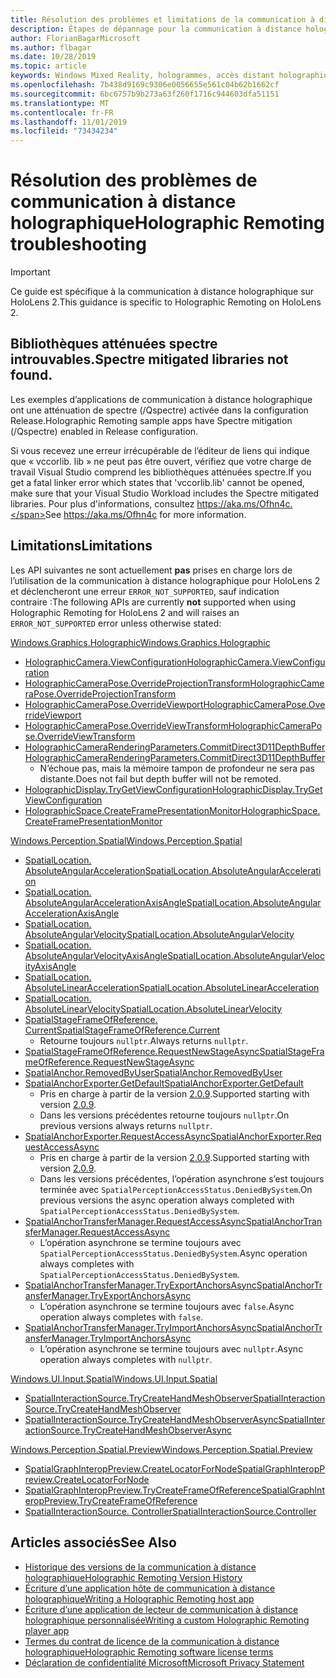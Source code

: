 ```yaml
---
title: Résolution des problèmes et limitations de la communication à distance holographique
description: Étapes de dépannage pour la communication à distance holographique sur HoloLens 2.
author: FlorianBagarMicrosoft
ms.author: flbagar
ms.date: 10/28/2019
ms.topic: article
keywords: Windows Mixed Reality, hologrammes, accès distant holographique, rendu à distance, rendu réseau, HoloLens, hologrammes distants, dépannage, aide
ms.openlocfilehash: 7b438d9169c9306e0056655e561c04b62b1662cf
ms.sourcegitcommit: 6bc6757b9b273a63f260f1716c944603dfa51151
ms.translationtype: MT
ms.contentlocale: fr-FR
ms.lasthandoff: 11/01/2019
ms.locfileid: "73434234"
---
```

# <a name="holographic-remoting-troubleshooting"></a><span data-ttu-id="cd2fa-104">Résolution des problèmes de communication à distance holographique</span><span class="sxs-lookup"><span data-stu-id="cd2fa-104">Holographic Remoting troubleshooting</span></span>

> [!IMPORTANT]
> <span data-ttu-id="cd2fa-105">Ce guide est spécifique à la communication à distance holographique sur HoloLens 2.</span><span class="sxs-lookup"><span data-stu-id="cd2fa-105">This guidance is specific to Holographic Remoting on HoloLens 2.</span></span>

## <a name="spectre-mitigated-libraries-not-found"></a><span data-ttu-id="cd2fa-106">Bibliothèques atténuées spectre introuvables.</span><span class="sxs-lookup"><span data-stu-id="cd2fa-106">Spectre mitigated libraries not found.</span></span>

<span data-ttu-id="cd2fa-107">Les exemples d’applications de communication à distance holographique ont une atténuation de spectre (/Qspectre) activée dans la configuration Release.</span><span class="sxs-lookup"><span data-stu-id="cd2fa-107">Holographic Remoting sample apps have Spectre mitigation (/Qspectre) enabled in Release configuration.</span></span>

<span data-ttu-id="cd2fa-108">Si vous recevez une erreur irrécupérable de l’éditeur de liens qui indique que « vccorlib. lib » ne peut pas être ouvert, vérifiez que votre charge de travail Visual Studio comprend les bibliothèques atténuées spectre.</span><span class="sxs-lookup"><span data-stu-id="cd2fa-108">If you get a fatal linker error which states that 'vccorlib.lib' cannot be opened, make sure that your Visual Studio Workload includes the Spectre mitigated libraries.</span></span> <span data-ttu-id="cd2fa-109">Pour plus d'informations, consultez https://aka.ms/Ofhn4c.</span><span class="sxs-lookup"><span data-stu-id="cd2fa-109">See https://aka.ms/Ofhn4c for more information.</span></span>

## <a name="limitations"></a><span data-ttu-id="cd2fa-110">Limitations</span><span class="sxs-lookup"><span data-stu-id="cd2fa-110">Limitations</span></span>

<span data-ttu-id="cd2fa-111">Les API suivantes ne sont actuellement **pas** prises en charge lors de l’utilisation de la communication à distance holographique pour HoloLens 2 et déclencheront une erreur ```ERROR_NOT_SUPPORTED```, sauf indication contraire :</span><span class="sxs-lookup"><span data-stu-id="cd2fa-111">The following APIs are currently **not** supported when using Holographic Remoting for HoloLens 2 and will raises an ```ERROR_NOT_SUPPORTED``` error unless otherwise stated:</span></span>

[<span data-ttu-id="cd2fa-112">Windows.Graphics.Holographic</span><span class="sxs-lookup"><span data-stu-id="cd2fa-112">Windows.Graphics.Holographic</span></span>](https://docs.microsoft.com/uwp/api/windows.graphics.holographic)

* [<span data-ttu-id="cd2fa-113">HolographicCamera.ViewConfiguration</span><span class="sxs-lookup"><span data-stu-id="cd2fa-113">HolographicCamera.ViewConfiguration</span></span>](https://docs.microsoft.com/uwp/api/windows.graphics.holographic.holographiccamera.viewconfiguration)
* [<span data-ttu-id="cd2fa-114">HolographicCameraPose.OverrideProjectionTransform</span><span class="sxs-lookup"><span data-stu-id="cd2fa-114">HolographicCameraPose.OverrideProjectionTransform</span></span>](https://docs.microsoft.com/uwp/api/windows.graphics.holographic.holographiccamerapose.overrideprojectiontransform)
* [<span data-ttu-id="cd2fa-115">HolographicCameraPose.OverrideViewport</span><span class="sxs-lookup"><span data-stu-id="cd2fa-115">HolographicCameraPose.OverrideViewport</span></span>](https://docs.microsoft.com/uwp/api/windows.graphics.holographic.holographiccamerapose.overrideviewport)
* [<span data-ttu-id="cd2fa-116">HolographicCameraPose.OverrideViewTransform</span><span class="sxs-lookup"><span data-stu-id="cd2fa-116">HolographicCameraPose.OverrideViewTransform</span></span>](https://docs.microsoft.com/uwp/api/windows.graphics.holographic.holographiccamerapose.overrideviewtransform)
* [<span data-ttu-id="cd2fa-117">HolographicCameraRenderingParameters.CommitDirect3D11DepthBuffer</span><span class="sxs-lookup"><span data-stu-id="cd2fa-117">HolographicCameraRenderingParameters.CommitDirect3D11DepthBuffer</span></span>](https://docs.microsoft.com/uwp/api/windows.graphics.holographic.holographiccamerarenderingparameters.commitdirect3d11depthbuffer#Windows_Graphics_Holographic_HolographicCameraRenderingParameters_CommitDirect3D11DepthBuffer_Windows_Graphics_DirectX_Direct3D11_IDirect3DSurface_)
  - <span data-ttu-id="cd2fa-118">N’échoue pas, mais la mémoire tampon de profondeur ne sera pas distante.</span><span class="sxs-lookup"><span data-stu-id="cd2fa-118">Does not fail but depth buffer will not be remoted.</span></span>
* [<span data-ttu-id="cd2fa-119">HolographicDisplay.TryGetViewConfiguration</span><span class="sxs-lookup"><span data-stu-id="cd2fa-119">HolographicDisplay.TryGetViewConfiguration</span></span>](https://docs.microsoft.com/uwp/api/windows.graphics.holographic.holographicdisplay.trygetviewconfiguration)
* [<span data-ttu-id="cd2fa-120">HolographicSpace.CreateFramePresentationMonitor</span><span class="sxs-lookup"><span data-stu-id="cd2fa-120">HolographicSpace.CreateFramePresentationMonitor</span></span>](https://docs.microsoft.com/uwp/api/windows.graphics.holographic.holographicspace.createframepresentationmonitor)

[<span data-ttu-id="cd2fa-121">Windows.Perception.Spatial</span><span class="sxs-lookup"><span data-stu-id="cd2fa-121">Windows.Perception.Spatial</span></span>](https://docs.microsoft.com/uwp/api/windows.perception.spatial)

* [<span data-ttu-id="cd2fa-122">SpatialLocation. AbsoluteAngularAcceleration</span><span class="sxs-lookup"><span data-stu-id="cd2fa-122">SpatialLocation.AbsoluteAngularAcceleration</span></span>](https://docs.microsoft.com/uwp/api/windows.perception.spatial.spatiallocation.absoluteangularacceleration)
* [<span data-ttu-id="cd2fa-123">SpatialLocation. AbsoluteAngularAccelerationAxisAngle</span><span class="sxs-lookup"><span data-stu-id="cd2fa-123">SpatialLocation.AbsoluteAngularAccelerationAxisAngle</span></span>](https://docs.microsoft.com/uwp/api/windows.perception.spatial.spatiallocation.absoluteangularaccelerationaxisangle)
* [<span data-ttu-id="cd2fa-124">SpatialLocation. AbsoluteAngularVelocity</span><span class="sxs-lookup"><span data-stu-id="cd2fa-124">SpatialLocation.AbsoluteAngularVelocity</span></span>](https://docs.microsoft.com/uwp/api/windows.perception.spatial.spatiallocation.absoluteangularvelocity)
* [<span data-ttu-id="cd2fa-125">SpatialLocation. AbsoluteAngularVelocityAxisAngle</span><span class="sxs-lookup"><span data-stu-id="cd2fa-125">SpatialLocation.AbsoluteAngularVelocityAxisAngle</span></span>](https://docs.microsoft.com/uwp/api/windows.perception.spatial.spatiallocation.absoluteangularvelocityaxisangle)
* [<span data-ttu-id="cd2fa-126">SpatialLocation. AbsoluteLinearAcceleration</span><span class="sxs-lookup"><span data-stu-id="cd2fa-126">SpatialLocation.AbsoluteLinearAcceleration</span></span>](https://docs.microsoft.com/uwp/api/windows.perception.spatial.spatiallocation.absolutelinearacceleration)
* [<span data-ttu-id="cd2fa-127">SpatialLocation. AbsoluteLinearVelocity</span><span class="sxs-lookup"><span data-stu-id="cd2fa-127">SpatialLocation.AbsoluteLinearVelocity</span></span>](https://docs.microsoft.com/uwp/api/windows.perception.spatial.spatiallocation.absolutelinearvelocity)
* [<span data-ttu-id="cd2fa-128">SpatialStageFrameOfReference. Current</span><span class="sxs-lookup"><span data-stu-id="cd2fa-128">SpatialStageFrameOfReference.Current</span></span>](https://docs.microsoft.com/uwp/api/windows.perception.spatial.spatialstageframeofreference.current)
  - <span data-ttu-id="cd2fa-129">Retourne toujours ```nullptr```.</span><span class="sxs-lookup"><span data-stu-id="cd2fa-129">Always returns ```nullptr```.</span></span>
* [<span data-ttu-id="cd2fa-130">SpatialStageFrameOfReference.RequestNewStageAsync</span><span class="sxs-lookup"><span data-stu-id="cd2fa-130">SpatialStageFrameOfReference.RequestNewStageAsync</span></span>](https://docs.microsoft.com/uwp/api/windows.perception.spatial.spatialstageframeofreference.requestnewstageasync)
* [<span data-ttu-id="cd2fa-131">SpatialAnchor.RemovedByUser</span><span class="sxs-lookup"><span data-stu-id="cd2fa-131">SpatialAnchor.RemovedByUser</span></span>](https://docs.microsoft.com/uwp/api/windows.perception.spatial.spatialanchor.removedbyuser)
* [<span data-ttu-id="cd2fa-132">SpatialAnchorExporter.GetDefault</span><span class="sxs-lookup"><span data-stu-id="cd2fa-132">SpatialAnchorExporter.GetDefault</span></span>](https://docs.microsoft.com/uwp/api/windows.perception.spatial.spatialanchorexporter.getdefault
)
  - <span data-ttu-id="cd2fa-133">Pris en charge à partir de la version [2.0.9](holographic-remoting-version-history.md#v2.0.9).</span><span class="sxs-lookup"><span data-stu-id="cd2fa-133">Supported starting with version [2.0.9](holographic-remoting-version-history.md#v2.0.9).</span></span> 
  - <span data-ttu-id="cd2fa-134">Dans les versions précédentes retourne toujours ```nullptr```.</span><span class="sxs-lookup"><span data-stu-id="cd2fa-134">On previous versions always returns ```nullptr```.</span></span> 
* [<span data-ttu-id="cd2fa-135">SpatialAnchorExporter.RequestAccessAsync</span><span class="sxs-lookup"><span data-stu-id="cd2fa-135">SpatialAnchorExporter.RequestAccessAsync</span></span>](https://docs.microsoft.com/uwp/api/windows.perception.spatial.spatialanchorexporter.requestaccessasync
)
  - <span data-ttu-id="cd2fa-136">Pris en charge à partir de la version [2.0.9](holographic-remoting-version-history.md#v2.0.9).</span><span class="sxs-lookup"><span data-stu-id="cd2fa-136">Supported starting with version [2.0.9](holographic-remoting-version-history.md#v2.0.9).</span></span> 
  - <span data-ttu-id="cd2fa-137">Dans les versions précédentes, l’opération asynchrone s’est toujours terminée avec ```SpatialPerceptionAccessStatus.DeniedBySystem```.</span><span class="sxs-lookup"><span data-stu-id="cd2fa-137">On previous versions the async operation always completed with ```SpatialPerceptionAccessStatus.DeniedBySystem```.</span></span>
* [<span data-ttu-id="cd2fa-138">SpatialAnchorTransferManager.RequestAccessAsync</span><span class="sxs-lookup"><span data-stu-id="cd2fa-138">SpatialAnchorTransferManager.RequestAccessAsync</span></span>](https://docs.microsoft.com/uwp/api/windows.perception.spatial.spatialanchortransfermanager.requestaccessasync#Windows_Perception_Spatial_SpatialAnchorTransferManager_RequestAccessAsync)
  - <span data-ttu-id="cd2fa-139">L’opération asynchrone se termine toujours avec ```SpatialPerceptionAccessStatus.DeniedBySystem```.</span><span class="sxs-lookup"><span data-stu-id="cd2fa-139">Async operation always completes with ```SpatialPerceptionAccessStatus.DeniedBySystem```.</span></span>
* [<span data-ttu-id="cd2fa-140">SpatialAnchorTransferManager.TryExportAnchorsAsync</span><span class="sxs-lookup"><span data-stu-id="cd2fa-140">SpatialAnchorTransferManager.TryExportAnchorsAsync</span></span>](https://docs.microsoft.com/uwp/api/windows.perception.spatial.spatialanchortransfermanager.tryexportanchorsasync#Windows_Perception_Spatial_SpatialAnchorTransferManager_TryExportAnchorsAsync_Windows_Foundation_Collections_IIterable_Windows_Foundation_Collections_IKeyValuePair_System_String_Windows_Perception_Spatial_SpatialAnchor___Windows_Storage_Streams_IOutputStream_)
  - <span data-ttu-id="cd2fa-141">L’opération asynchrone se termine toujours avec ```false```.</span><span class="sxs-lookup"><span data-stu-id="cd2fa-141">Async operation always completes with ```false```.</span></span>
* [<span data-ttu-id="cd2fa-142">SpatialAnchorTransferManager.TryImportAnchorsAsync</span><span class="sxs-lookup"><span data-stu-id="cd2fa-142">SpatialAnchorTransferManager.TryImportAnchorsAsync</span></span>](https://docs.microsoft.com/uwp/api/windows.perception.spatial.spatialanchortransfermanager.tryimportanchorsasync
)
  - <span data-ttu-id="cd2fa-143">L’opération asynchrone se termine toujours avec ```nullptr```.</span><span class="sxs-lookup"><span data-stu-id="cd2fa-143">Async operation always completes with ```nullptr```.</span></span>

[<span data-ttu-id="cd2fa-144">Windows.UI.Input.Spatial</span><span class="sxs-lookup"><span data-stu-id="cd2fa-144">Windows.UI.Input.Spatial</span></span>](https://docs.microsoft.com/uwp/api/windows.ui.input.spatial)

* [<span data-ttu-id="cd2fa-145">SpatialInteractionSource.TryCreateHandMeshObserver</span><span class="sxs-lookup"><span data-stu-id="cd2fa-145">SpatialInteractionSource.TryCreateHandMeshObserver</span></span>](https://docs.microsoft.com/uwp/api/windows.ui.input.spatial.spatialinteractionsource.trycreatehandmeshobserver#Windows_UI_Input_Spatial_SpatialInteractionSource_TryCreateHandMeshObserver)
* [<span data-ttu-id="cd2fa-146">SpatialInteractionSource.TryCreateHandMeshObserverAsync</span><span class="sxs-lookup"><span data-stu-id="cd2fa-146">SpatialInteractionSource.TryCreateHandMeshObserverAsync</span></span>](https://docs.microsoft.com/uwp/api/windows.ui.input.spatial.spatialinteractionsource.trycreatehandmeshobserverasync)

[<span data-ttu-id="cd2fa-147">Windows.Perception.Spatial.Preview</span><span class="sxs-lookup"><span data-stu-id="cd2fa-147">Windows.Perception.Spatial.Preview</span></span>](https://docs.microsoft.com/uwp/api/windows.perception.spatial.preview)

* [<span data-ttu-id="cd2fa-148">SpatialGraphInteropPreview.CreateLocatorForNode</span><span class="sxs-lookup"><span data-stu-id="cd2fa-148">SpatialGraphInteropPreview.CreateLocatorForNode</span></span>](https://docs.microsoft.com/uwp/api/windows.perception.spatial.preview.spatialgraphinteroppreview.createlocatorfornode)
* [<span data-ttu-id="cd2fa-149">SpatialGraphInteropPreview.TryCreateFrameOfReference</span><span class="sxs-lookup"><span data-stu-id="cd2fa-149">SpatialGraphInteropPreview.TryCreateFrameOfReference</span></span>](https://docs.microsoft.com/uwp/api/windows.perception.spatial.preview.spatialgraphinteroppreview.trycreateframeofreference)
* [<span data-ttu-id="cd2fa-150">SpatialInteractionSource. Controller</span><span class="sxs-lookup"><span data-stu-id="cd2fa-150">SpatialInteractionSource.Controller</span></span>](https://docs.microsoft.com/uwp/api/windows.ui.input.spatial.spatialinteractionsource.controller#Windows_UI_Input_Spatial_SpatialInteractionSource_Controller)

## <a name="see-also"></a><span data-ttu-id="cd2fa-151">Articles associés</span><span class="sxs-lookup"><span data-stu-id="cd2fa-151">See Also</span></span>
* [<span data-ttu-id="cd2fa-152">Historique des versions de la communication à distance holographique</span><span class="sxs-lookup"><span data-stu-id="cd2fa-152">Holographic Remoting Version History</span></span>](holographic-remoting-version-history.md)
* [<span data-ttu-id="cd2fa-153">Écriture d’une application hôte de communication à distance holographique</span><span class="sxs-lookup"><span data-stu-id="cd2fa-153">Writing a Holographic Remoting host app</span></span>](holographic-remoting-create-host.md)
* [<span data-ttu-id="cd2fa-154">Écriture d’une application de lecteur de communication à distance holographique personnalisée</span><span class="sxs-lookup"><span data-stu-id="cd2fa-154">Writing a custom Holographic Remoting player app</span></span>](holographic-remoting-create-player.md)
* [<span data-ttu-id="cd2fa-155">Termes du contrat de licence de la communication à distance holographique</span><span class="sxs-lookup"><span data-stu-id="cd2fa-155">Holographic Remoting software license terms</span></span>](https://docs.microsoft.com/legal/mixed-reality/microsoft-holographic-remoting-software-license-terms)
* [<span data-ttu-id="cd2fa-156">Déclaration de confidentialité Microsoft</span><span class="sxs-lookup"><span data-stu-id="cd2fa-156">Microsoft Privacy Statement</span></span>](https://go.microsoft.com/fwlink/?LinkId=521839)
